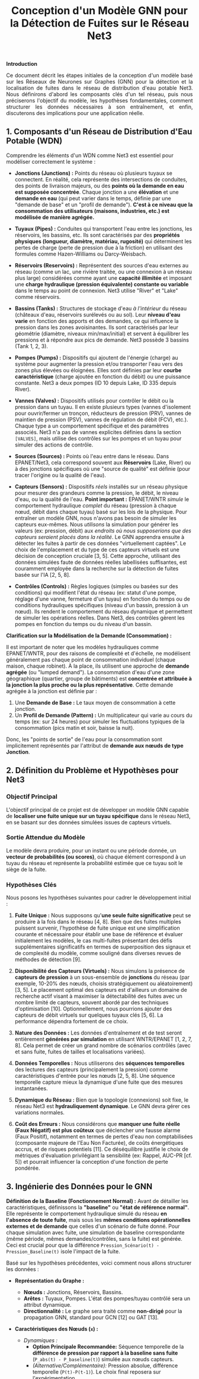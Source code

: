 

<div style="margin-top: 240px; text-align: center;">

# Conception d'un Modèle GNN pour la Détection de Fuites sur le Réseau Net3

<div style="margin: 0 auto; max-width: 650px; text-align: justify; margin-top: 50px;">

**Introduction**

Ce document décrit les étapes initiales de la conception d'un modèle basé sur les Réseaux de Neurones sur Graphes (GNN) pour la détection et la localisation de fuites dans le réseau de distribution d'eau potable Net3. Nous définirons d'abord les composants clés d'un tel réseau, puis nous préciserons l'objectif du modèle, les hypothèses fondamentales, comment structurer les données nécessaires à son entraînement, et enfin, discuterons des implications pour une application réelle.

</div>
</div>

<div style="page-break-after: always;"></div>

## 1. Composants d'un Réseau de Distribution d'Eau Potable (WDN)

Comprendre les éléments d'un WDN comme Net3 est essentiel pour modéliser correctement le système :

*   **Jonctions (Junctions) :** Points du réseau où plusieurs tuyaux se connectent. En réalité, cela représente des intersections de conduites, des points de livraison majeurs, ou des **points où la demande en eau est supposée concentrée**. Chaque jonction a une **élévation** et une **demande en eau** (qui peut varier dans le temps, définie par une "demande de base" et un "profil de demande"). **C'est à ce niveau que la consommation des utilisateurs (maisons, industries, etc.) est modélisée de manière agrégée.**

*   **Tuyaux (Pipes) :** Conduites qui transportent l'eau entre les jonctions, les réservoirs, les bassins, etc. Ils sont caractérisés par des **propriétés physiques (longueur, diamètre, matériau, rugosité)** qui déterminent les pertes de charge (perte de pression due à la friction) en utilisant des formules comme Hazen-Williams ou Darcy-Weisbach.

*   **Réservoirs (Reservoirs) :** Représentent des sources d'eau externes au réseau (comme un lac, une rivière traitée, ou une connexion à un réseau plus large) considérées comme ayant une **capacité illimitée** et imposant une **charge hydraulique (pression équivalente) constante ou variable** dans le temps au point de connexion. Net3 utilise "River" et "Lake" comme réservoirs.

*   **Bassins (Tanks) :** Structures de stockage d'eau *à l'intérieur* du réseau (châteaux d'eau, réservoirs surélevés ou au sol). Leur **niveau d'eau varie** en fonction des apports et des demandes, ce qui influence la pression dans les zones avoisinantes. Ils sont caractérisés par leur géométrie (diamètre, niveaux min/max/initial) et servent à équilibrer les pressions et à répondre aux pics de demande. Net3 possède 3 bassins (Tank 1, 2, 3).

*   **Pompes (Pumps) :** Dispositifs qui ajoutent de l'énergie (charge) au système pour augmenter la pression et/ou transporter l'eau vers des zones plus élevées ou éloignées. Elles sont définies par leur **courbe caractéristique** (charge ajoutée en fonction du débit) ou une puissance constante. Net3 a deux pompes (ID 10 depuis Lake, ID 335 depuis River).

*   **Vannes (Valves) :** Dispositifs utilisés pour contrôler le débit ou la pression dans un tuyau. Il en existe plusieurs types (vannes d'isolement pour ouvrir/fermer un tronçon, réducteurs de pression (PRV), vannes de maintien de pression (PSV), vannes de régulation de débit (FCV), etc.). Chaque type a un comportement spécifique et des paramètres associés. Net3 n'a pas de vannes explicites définies dans la section `[VALVES]`, mais utilise des contrôles sur les pompes et un tuyau pour simuler des actions de contrôle.

*   **Sources (Sources) :** Points où l'eau entre dans le réseau. Dans EPANET/Net3, cela correspond souvent aux **Réservoirs** (Lake, River) ou à des jonctions spécifiques où une "source de qualité" est définie (pour tracer l'origine ou la qualité de l'eau).

*   **Capteurs (Sensors) :** Dispositifs *réels* installés sur un réseau physique pour mesurer des grandeurs comme la pression, le débit, le niveau d'eau, ou la qualité de l'eau. **Point important :** EPANET/WNTR *simule* le comportement hydraulique *complet* du réseau (pression à chaque nœud, débit dans chaque tuyau) basé sur les lois de la physique. Pour entraîner un modèle GNN, nous n'avons pas besoin de simuler les capteurs eux-mêmes. Nous *utilisons* la simulation pour générer les valeurs (ex: pression, débit) aux *endroits où nous supposerions que des capteurs seraient placés dans la réalité*. Le GNN apprendra ensuite à détecter les fuites à partir de ces données "virtuellement captées". Le choix de l'emplacement et du type de ces capteurs virtuels est une décision de conception cruciale [3, 5]. Cette approche, utilisant des données simulées faute de données réelles labellisées suffisantes, est couramment employée dans la recherche sur la détection de fuites basée sur l'IA [2, 5, 8].

*   **Contrôles (Controls) :** Règles logiques (simples ou basées sur des conditions) qui modifient l'état du réseau (ex: statut d'une pompe, réglage d'une vanne, fermeture d'un tuyau) en fonction du temps ou de conditions hydrauliques spécifiques (niveau d'un bassin, pression à un nœud). Ils rendent le comportement du réseau dynamique et permettent de simuler les opérations réelles. Dans Net3, des contrôles gèrent les pompes en fonction du temps ou du niveau d'un bassin.

**Clarification sur la Modélisation de la Demande (Consommation) :**

Il est important de noter que les modèles hydrauliques comme EPANET/WNTR, pour des raisons de complexité et d'échelle, ne modélisent généralement pas chaque point de consommation individuel (chaque maison, chaque robinet). À la place, ils utilisent une approche de **demande agrégée** (ou "lumped demand"). La consommation d'eau d'une zone géographique (quartier, groupe de bâtiments) est **concentrée et attribuée à la jonction la plus proche ou la plus représentative**. Cette demande agrégée à la jonction est définie par :
1.  Une **Demande de Base :** Le taux moyen de consommation à cette jonction.
2.  Un **Profil de Demande (Pattern) :** Un multiplicateur qui varie au cours du temps (ex: sur 24 heures) pour simuler les fluctuations typiques de la consommation (pics matin et soir, baisse la nuit).

Donc, les "points de sortie" de l'eau pour la consommation sont implicitement représentés par l'attribut de **demande aux nœuds de type Jonction**.

<div style="page-break-after: always;"></div>

## 2. Définition du Problème et Hypothèses pour Net3

### Objectif Principal

L'objectif principal de ce projet est de développer un modèle GNN capable de **localiser une fuite unique sur un tuyau spécifique** dans le réseau Net3, en se basant sur des données simulées issues de capteurs virtuels.

### Sortie Attendue du Modèle

Le modèle devra produire, pour un instant ou une période donnée, un **vecteur de probabilités (ou scores)**, où chaque élément correspond à un tuyau du réseau et représente la probabilité estimée que ce tuyau soit le siège de la fuite.

### Hypothèses Clés

Nous posons les hypothèses suivantes pour cadrer le développement initial :

1.  **Fuite Unique :** Nous supposons qu'**une seule fuite significative** peut se produire à la fois dans le réseau [4, 8]. Bien que des fuites multiples puissent survenir, l'hypothèse de fuite unique est une simplification courante et nécessaire pour établir une base de référence et évaluer initialement les modèles, le cas multi-fuites présentant des défis supplémentaires significatifs en termes de superposition des signaux et de complexité du modèle, comme souligné dans diverses revues de méthodes de détection [9].

2.  **Disponibilité des Capteurs (Virtuels) :** Nous simulons la présence de **capteurs de pression** à un sous-ensemble de **jonctions** du réseau (par exemple, 10-20% des nœuds, choisis stratégiquement ou aléatoirement) [3, 5]. Le placement optimal des capteurs est d'ailleurs un domaine de recherche actif visant à maximiser la détectabilité des fuites avec un nombre limité de capteurs, souvent abordé par des techniques d'optimisation [10]. Optionnellement, nous pourrions ajouter des capteurs de débit virtuels sur quelques tuyaux clés [5, 6]. La performance dépendra fortement de ce choix.

3.  **Nature des Données :** Les données d'entraînement et de test seront entièrement **générées par simulation** en utilisant WNTR/EPANET [1, 2, 7, 8]. Cela permet de créer un grand nombre de scénarios contrôlés (avec et sans fuite, fuites de tailles et localisations variées).

4.  **Données Temporelles :** Nous utiliserons des **séquences temporelles** des lectures des capteurs (principalement la pression) comme caractéristiques d'entrée pour les nœuds [2, 5, 8]. Une séquence temporelle capture mieux la dynamique d'une fuite que des mesures instantanées.

5.  **Dynamique du Réseau :** Bien que la topologie (connexions) soit fixe, le réseau Net3 est **hydrauliquement dynamique**. Le GNN devra gérer ces variations normales.

6.  **Coût des Erreurs :** Nous considérons que **manquer une fuite réelle (Faux Négatif) est plus coûteux** que déclencher une fausse alarme (Faux Positif), notamment en termes de pertes d'eau non comptabilisées (composante majeure de l'Eau Non Facturée), de coûts énergétiques accrus, et de risques potentiels [11]. Ce déséquilibre justifie le choix de métriques d'évaluation privilégiant la sensibilité (ex: Rappel, AUC-PR [cf. 5]) et pourrait influencer la conception d'une fonction de perte pondérée.

<div style="page-break-after: always;"></div>

## 3. Ingénierie des Données pour le GNN

**Définition de la Baseline (Fonctionnement Normal) :**
Avant de détailler les caractéristiques, définissons la **"baseline"** ou **"état de référence normal"**. Elle représente le comportement hydraulique simulé du réseau **en l'absence de toute fuite**, mais sous les **mêmes conditions opérationnelles externes et de demande** que celles d'un scénario de fuite donné. Pour chaque simulation avec fuite, une simulation de baseline correspondante (même période, mêmes demandes/contrôles, sans la fuite) est générée. Ceci est crucial pour que la différence `Pression_Scénario(t) - Pression_Baseline(t)` isole l'impact de la fuite.

Basé sur les hypothèses précédentes, voici comment nous allons structurer les données :

*   **Représentation du Graphe :**
    *   **Nœuds :** Jonctions, Réservoirs, Bassins.
    *   **Arêtes :** Tuyaux, Pompes. L'état des pompes/tuyau contrôlé sera un attribut dynamique.
    *   **Directionnalité :** Le graphe sera traité comme **non-dirigé** pour la propagation GNN, standard pour GCN [12] ou GAT [13].

*   **Caractéristiques des Nœuds (`x`) :**
    *   *Dynamiques :*
        *   **Option Principale Recommandée:** Séquence temporelle de la **différence de pression par rapport à la baseline sans fuite** (`P_abs(t) - P_baseline(t)`) simulée aux nœuds capteurs.
        *   *(Alternative/Complémentaire):* Pression absolue, différence temporelle (`P(t)-P(t-1)`). Le choix final reposera sur l'expérimentation.
    *   *Statiques :* **Élévation**, **Type de nœud**, Demande de base.

*   **Caractéristiques des Arêtes (`edge_attr`) :**
    *   *Dynamiques :* Séquence temporelle du **débit** (optionnel), **Statut** (pompes/tuyau contrôlé).
    *   *Statiques :* **Longueur**, **Diamètre**, **Rugosité**, Type d'arête.

*   **Encodage de la Cible (`y`) :**
    *   Pour chaque scénario : **vecteur binaire** de taille `nombre_total_tuyaux`. `y[i] = 1` si fuite sur tuyau `i`, 0 sinon. Vecteur nul si pas de fuite.

*   **Normalisation/Standardisation :** Toutes les caractéristiques numériques continues devront être **normalisées ou standardisées**, étape cruciale pour l'apprentissage profond [14, Chapitre 8].

<div style="page-break-after: always;"></div>

## 4. Conséquences : Construction des Données d'Entraînement et de Test

La construction des jeux de données suivra ce processus :

1.  **Chargement du Réseau :** Charger `Net3.inp` avec `wntr`.

2.  **Définition des Capteurs Virtuels :** Sélectionner les nœuds capteurs.

3.  **Simulation Baseline (sans fuite) :** Simuler le fonctionnement normal sur une période étendue. Extraire les séquences temporelles de pression (servira pour les exemples "Pas de Fuite" et comme référence `P_baseline` pour calculer les différences).

4.  **Simulation des Scénarios de Fuite :**
    *   Pour chaque tuyau `p` (ou un sous-ensemble) :
        *   Choisir aléatoirement `t_start`, durée `d`, sévérité `s`.
        *   Ajouter la fuite via `wn.add_leak(..., area=..., ...)` (modèle d'émetteur standard EPANET [15, Appendix D]).
        *   Simuler le scénario avec fuite (`P_abs`).
        *   **Calculer la caractéristique dynamique** (ex: `P_abs(t) - P_baseline(t)` en utilisant la simulation baseline correspondante).
        *   Extraire les séquences de features et créer le label `y`.
        *   Stocker features + label.
        *   Retirer la fuite.

5.  **Structuration & Division :** Organiser en format compatible GNN. Diviser en jeux d'entraînement, validation, test avec une **stratégie de séparation rigoureuse** pour éviter la fuite d'information et évaluer la généralisation [16, Chapitre 7]. **Le calcul des caractéristiques pour le jeu de test suivra exactement la même procédure que pour l'entraînement, y compris la génération et l'utilisation de la baseline spécifique à chaque cas de test.**

<div style="page-break-after: always;"></div>

## 5. Transition vers l'Application Réelle : Gestion de la Baseline et Adaptation du Modèle

L'entraînement sur simulation avec une **baseline parfaite (sans fuite)** est idéal pour le développement. Cependant, l'application sur un réseau réel impose de surmonter un défi majeur : l'absence de cette baseline idéale, car les réseaux opérationnels comportent des fuites préexistantes [11], des incertitudes et du bruit de mesure.

Appliquer directement un modèle entraîné sur des différences simulées idéales à des données réelles est donc risqué. Pour un déploiement efficace, des stratégies alternatives sont nécessaires pour estimer ou gérer la baseline opérationnelle :

1.  **Baseline via Modèle Hydraulique Calibré (Digital Twin) :**
    *   Construire et calibrer en continu un modèle numérique du réseau réel [17]. Ce modèle simule l'état hydraulique *attendu* en se basant sur une calibration effectuée sur une période d'observation passée.
    *   **Limitation Importante :** Le processus de calibration ajuste les paramètres du modèle pour reproduire au mieux les mesures réelles. Si des **fuites stables préexistaient pendant la calibration, leurs effets sont implicitement intégrés dans le modèle calibré**. Le modèle apprend à considérer cet état (potentiellement déjà fuyard) comme la "normale".
    *   **Détection :** En conséquence, le GNN utilisant la différence (`P_reel - P_sim_calibré`) comme entrée sera principalement apte à détecter les **nouvelles fuites** ou les **changements significatifs** survenant *après* la calibration. Il est **peu susceptible de signaler une fuite ancienne et stable** déjà "absorbée" par la calibration.
    *   **Cohérence :** L'exécution du modèle calibré pour générer `P_sim_calibré` doit être effectuée de manière cohérente en entraînement/fine-tuning et en test/application.

2.  **Baseline Apprise sur les Données Opérationnelles (Détection d'Anomalies/Changements) :**
    *   Apprendre le comportement "normal" **directement à partir du flux de données des capteurs réels** [18].
    *   Cette "normalité" apprise inclut **toutes les caractéristiques stables et récurrentes observées (y compris l'impact des fuites préexistantes stables)**.
    *   Cette approche excelle à détecter les **changements significatifs par rapport à cette norme apprise** (nouvelles fuites, aggravations, changements opérationnels).
    *   **Limitation Clé :** Comme l'approche du modèle calibré, elle est **peu susceptible de détecter une fuite ancienne, stable**, déjà intégrée à la baseline "normale" apprise.
    *   **Cohérence :** Lors du test/application, le système continue de comparer les nouvelles données à cette "normalité" apprise dynamiquement.

3.  **Adaptation par Apprentissage par Transfert (Transfer Learning) :**
    *   **Principe :** Utiliser les connaissances acquises sur simulation pour améliorer l'apprentissage sur le réseau réel [19].
    *   **Application :** Pré-entraîner le GNN sur simulation. Ensuite, **fine-tuner** ce modèle en utilisant les données réelles et la méthode de baseline choisie (Stratégie 1 ou 2).

**Implications Clés pour le Déploiement :**

*   **Nature des Détections :** Les deux principales approches de baseline opérationnelle sont **principalement orientées vers la détection de *changements* et de *nouvelles* anomalies**. L'identification des fuites stables préexistantes nécessite souvent des méthodes complémentaires.
*   **Cohérence Entraînement/Test :** La méthode de calcul des caractéristiques d'entrée (basée sur une baseline, qu'elle soit simulée, issue d'un modèle calibré ou apprise) **doit être rigoureusement la même** lors de l'entraînement/fine-tuning et lors du test/application réelle.
*   **Stratégie de Baseline Cruciale :** Le choix dépendra des objectifs, des ressources et des données.
*   **Adaptation Indispensable :** Le Transfer Learning et le fine-tuning [19] sont essentiels pour adapter le GNN aux spécificités du réel.

En conclusion, la transition vers le réel exige une stratégie claire pour la baseline opérationnelle, appliquée de façon cohérente, en reconnaissant ses implications sur la détection des fuites préexistantes vs. nouvelles, et une adaptation robuste du modèle.

<div style="page-break-after: always;"></div>

## 6. Bibliographie

[1] Klise, K. A., Murray, R., & Haxton, T. (2018). An overview of the Water Network Tool for Resilience (WNTR). *EPANET Technology Exchange Workshop*.

[2] Zhou, S., Zhou, Y., Wang, J., & Liu, Y. (2021). Graph Neural Network-Based Pipe Leak Localization in Water Distribution Systems. *Journal of Water Resources Planning and Management*, 147(10), 04021063.

[3] Sanz, G., Pérez, R., Kapelan, Z., Savic, D., &cones, J. (2016). Leak detection and localization through demand and pressure data analysis. *Procedia Engineering*, 154, 1258-1265.

[4] Wu, Z., Wang, X., & Jiang, R. (2020). Graph neural network for pipeline leak detection. *arXiv preprint arXiv:2008.08902*.

[5] Hajgato, M., Mavroeidis, A., Scholten, L., & Kapelan, Z. (2023). Leak Localization in Water Distribution Networks Using Graph Neural Networks. *Water Resources Research*, 59(7), e2022WR033685.

[6] Zhang, Q., Liu, H., Wu, Y., & Wang, W. (2022). Leak detection in water distribution systems based on graph neural networks. *Journal of Hydroinformatics*, 24(4), 901-916.

[7] Bakker, M., Vreeburg, J. H. G., & van Schagen, K. M. (2013). A framework for modeling the impact of hydraulic events in water distribution networks. *Drinking Water Engineering and Science*, 6(1), 25-32.

[8] Tom, L., Yoon, S., & Choi, J. (2021). Leak Detection in Water Distribution Networks Using Graph Neural Networks with Attention Mechanism. *Water*, 13(18), 2509.

[9] Colombo, A. F., Karney, B. W., & Brunone, B. (2009). A review of the methods for detecting leaks in water distribution systems. *Urban Water Journal*, 6(5), 391-408.

[10] Araujo, L. S., Ramos, H. M., & Coelho, S. T. (2021). Pressure sensors location for leak detection in water distribution systems: A literature review. *Water*, 13(8), 1067.

[11] Lambert, A. O., Fantozzi, M., & Thornton, J. (2014). Practical Experience in Using the IWA Methodology for Calculating the Water Balance and Water Losses in Different Countries. *Water Practice & Technology*, 9(1), 79-90.

[12] Kipf, T. N., & Welling, M. (2017). Semi-Supervised Classification with Graph Convolutional Networks. *International Conference on Learning Representations (ICLR)*.

[13] Veličković, P., Cucurull, G., Casanova, A., Romero, A., Liò, P., & Bengio, Y. (2018). Graph Attention Networks. *International Conference on Learning Representations (ICLR)*.

[14] Goodfellow, I., Bengio, Y., & Courville, A. (2016). *Deep Learning*. MIT Press.

[15] Rossman, L. A. (2000). *EPANET 2 users manual*. US Environmental Protection Agency, National Risk Management Research Laboratory.

[16] Hastie, T., Tibshirani, R., & Friedman, J. (2009). *The Elements of Statistical Learning: Data Mining, Inference, and Prediction*. Springer Series in Statistics.

[17] Brentan, B. M., Meirelles, G., Luvizotto Jr, E., & Izquierdo, J. (2018). Hybrid calibration approach for water distribution network models. *Journal of Water Resources Planning and Management*, 144(8), 04018045.

[18] Ye, G., & Yao, L. (2021). A review on data-driven anomaly detection for water distribution systems. *Water Supply*, 21(7), 3175-3190.

[19] Pan, S. J., & Yang, Q. (2009). A survey on transfer learning. *IEEE Transactions on knowledge and data engineering*, 22(10), 1345-1359.

---


